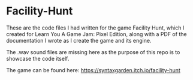 # Facility-Hunt
These are the code files I had written for the game Facility Hunt, which I created for Learn You A Game Jam: Pixel Edition, along with a PDF of the documentation I wrote as I create the game and its engine.

The .wav sound files are missing here as the purpose of this repo is to showcase the code itself.

The game can be found here: https://syntaxgarden.itch.io/facility-hunt

